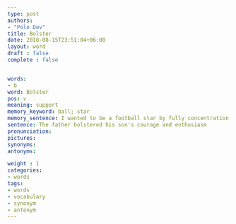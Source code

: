 ```yaml
---
type: post
authors:
- "Polo Dev"
title: Bolster
date: 2018-08-15T23:51:04+06:00
layout: word
draft : false
complete : false


words:
- b
word: Bolster
pos: v
meaning: support
memory_keyword: ball; star
memory_sentence: I wanted to be a football star by fully concentration on my playing. My family supported it.
sentence: The father bolstered his son's courage and enthusiasm
pronunciation:
pictures:
synonyms:
antonyms:

weight : 1
categories:
- words
tags:
- words
- vocabulary
- synonym
- antonym
---
```

